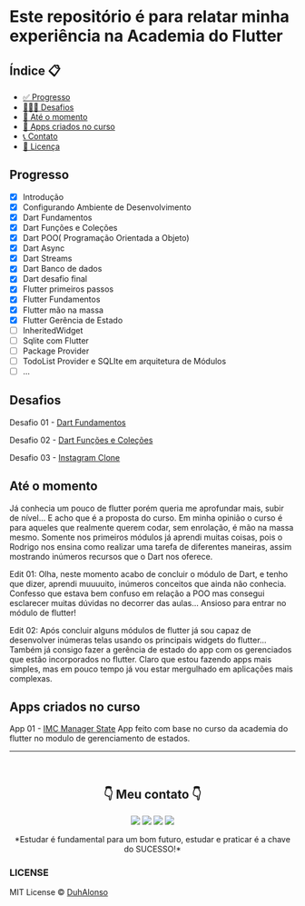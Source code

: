 <h1>Este repositório é para relatar minha experiência na Academia do Flutter </h1>

<h2>Índice 📋</h2>

   <p>

   - [✅ Progresso](#Progresso)
   - [👨🏽‍💻 Desafios](#Desafios)
   - [📅 Até o momento](#at%C3%A9-o-momento)
   - [📲 Apps criados no curso](#Apps-criados-no-curso)
   - [📞 Contato](#-Meu-contato-)
   - [📝 Licença](#LICENSE)

   </p>

<h2>Progresso</h2>

- [x] Introdução
- [x] Configurando Ambiente de Desenvolvimento
- [x] Dart Fundamentos
- [x] Dart Funções e Coleções
- [x] Dart POO( Programação Orientada a Objeto)
- [X] Dart Async
- [X] Dart Streams
- [x] Dart Banco de dados
- [x] Dart desafio final
- [x] Flutter primeiros passos
- [x] Flutter Fundamentos
- [x] Flutter mão na massa
- [x] Flutter Gerência de Estado
- [ ] InheritedWidget
- [ ] Sqlite com Flutter
- [ ] Package Provider
- [ ] TodoList Provider e SQLIte em arquitetura de Módulos
- [ ] ...

<h2>Desafios</h2>

Desafio 01 - [Dart Fundamentos](https://github.com/DuhAlonso/academia_do_flutter/blob/main/lib/desafios/desafio01.dart)

Desafio 02 -  [Dart Funções e Coleções](https://github.com/DuhAlonso/academia_do_flutter/blob/main/lib/desafios/desafio01.dart)

Desafio 03 -  [Instagram Clone](https://github.com/DuhAlonso/desafio_af_insta_clone)

<h2>Até o momento</h2>
<p>
Já conhecia um pouco de flutter porém queria me aprofundar mais, subir de nível... E acho que é a proposta do curso. Em minha opinião o curso é para aqueles que realmente querem codar, sem enrolação, é mão na massa mesmo. Somente nos primeiros módulos já aprendi muitas coisas, pois o Rodrigo nos ensina como realizar uma tarefa de diferentes maneiras, assim mostrando inúmeros recursos que o Dart nos oferece.

Edit 01: Olha, neste momento acabo de concluir o módulo de Dart, e tenho que dizer, aprendi muuuuito, inúmeros conceitos que ainda não conhecia. Confesso que estava bem confuso em relação a POO mas consegui esclarecer muitas dúvidas no decorrer das aulas... Ansioso para entrar no módulo de flutter!

Edit 02: Após concluir alguns módulos de flutter já sou capaz de desenvolver inúmeras telas usando os principais widgets do flutter... Também já consigo fazer a gerência de estado do app com os gerenciados que estão incorporados no flutter. Claro que estou fazendo apps mais simples, mas em pouco tempo já vou estar mergulhado em aplicações mais complexas.
</p>

<h2>Apps criados no curso</h2>

App 01 -  [IMC Manager State](https://github.com/DuhAlonso/imc_manager_state_default)
App feito com base no curso da academia do flutter no modulo de gerenciamento de estados.

---

</br>

<p align="center">
<h2 align="center">👇 Meu contato 👇</h2> 
  </p>
  <p align="center">
  <a href="https://instagram.com/duhalonsoo" target="_blank"><img src="https://img.shields.io/badge/-Instagram-%23E4405F?style=for-the-badge&logo=instagram&logoColor=white" target="_blank"></a>
  <a href="https://t.me/duhalonso" target="_blank"><img src="https://img.shields.io/badge/Telegram-2CA5E0?style=for-the-badge&logo=telegram&logoColor=white" target="_blank"></a> 
  <a href = "mailto:duhalonso.dev@gmail.com"><img src="https://img.shields.io/badge/-Gmail-%23333?style=for-the-badge&logo=gmail&logoColor=white" target="_blank"></a>
  <a href="https://www.linkedin.com/in/eduardo-alonso-685509b7" target="_blank"><img src="https://img.shields.io/badge/-LinkedIn-%230077B5?style=for-the-badge&logo=linkedin&logoColor=white" target="_blank"></a> 
</p>
<p align="center">
 *Estudar é fundamental para um bom futuro, estudar e praticar é a chave do SUCESSO!*

</p>

### LICENSE
MIT License © [DuhAlonso](https://github.com/DuhAlonso/basic_app_request_api/blob/master/LICENSE.md)